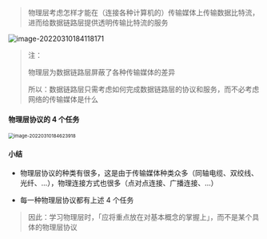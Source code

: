 > 物理层考虑怎样才能在（连接各种计算机的）传输媒体上传输数据比特流，进而给数据链路层提供透明传输比特流的服务

![image-20220310184118171](https://aliyun-oss-lpj.oss-cn-qingdao.aliyuncs.com/images/by-picgo/image-20220310184118171.png)

> 注：
> 
> 物理层为数据链路层屏蔽了各种传输媒体的差异
> 
> 所以：数据链路层只需考虑如何完成数据链路层的协议和服务，而不必考虑网络的传输媒体是什么

#### 物理层协议的 4 个任务

<img src="https://aliyun-oss-lpj.oss-cn-qingdao.aliyuncs.com/images/by-picgo/image-20220310184623918.png" alt="image-20220310184623918" style="zoom: 67%;" />

#### 小结

- 物理层协议的种类有很多，这是由于传输媒体种类众多（同轴电缆、双绞线、光纤、...），物理连接方式也很多（点对点连接、广播连接、...）

- 每一种物理层协议都有上述 4 个任务

> 因此：学习物理层时，「应将重点放在对基本概念的掌握上」，而不是某个具体的物理层协议 
